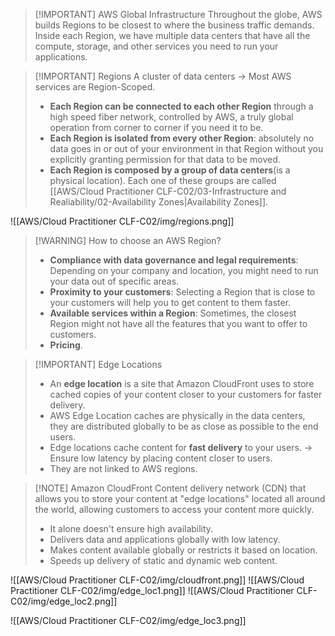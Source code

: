 > [!IMPORTANT] AWS Global Infrastructure
> Throughout the globe, AWS builds Regions to be closest to where the business traffic demands. Inside each Region, we have multiple data centers that have all the compute, storage, and other services you need to run your applications.


> [!IMPORTANT] Regions
> A cluster of data centers -> Most AWS services are Region-Scoped.
> - **Each Region can be connected to each other Region** through a high speed fiber network, controlled by AWS, a truly global operation from corner to corner if you need it to be.
> - **Each Region is isolated from every other Region**: absolutely no data goes in or out of your environment in that Region without you explicitly granting permission for that data to be moved.
> - **Each Region is composed by a group of data centers**(is a physical location). Each one of these groups are called [[AWS/Cloud Practitioner CLF-C02/03-Infrastructure and Realiability/02-Availability Zones|Availability Zones]].

![[AWS/Cloud Practitioner CLF-C02/img/regions.png]]


> [!WARNING] How to choose an AWS Region?
> - **Compliance with data governance and legal requirements**: Depending on your company and location, you might need to run your data out of specific areas. 
> - **Proximity to your customers**: Selecting a Region that is close to your customers will help you to get content to them faster.
> - **Available services within a Region**: Sometimes, the closest Region might not have all the features that you want to offer to customers.
> - **Pricing**.


> [!IMPORTANT] Edge Locations
> - An **edge location** is a site that Amazon CloudFront uses to store cached copies of your content closer to your customers for faster delivery.
> - AWS Edge Location caches are physically in the data centers, they are distributed globally to be as close as possible to the end users. 
> - Edge locations cache content for **fast delivery** to your users. -> Ensure low latency by placing content closer to users.
> - They are not linked to AWS regions.


> [!NOTE] Amazon CloudFront
> Content delivery network (CDN) that allows you to store your content at "edge locations" located all around the world, allowing customers to access your content more quickly.
> - It alone doesn't ensure high availability.
> - Delivers data and applications globally with low latency.
> - Makes content available globally or restricts it based on location.
> - Speeds up delivery of static and dynamic web content.


![[AWS/Cloud Practitioner CLF-C02/img/cloudfront.png]]
![[AWS/Cloud Practitioner CLF-C02/img/edge_loc1.png]]
![[AWS/Cloud Practitioner CLF-C02/img/edge_loc2.png]]

![[AWS/Cloud Practitioner CLF-C02/img/edge_loc3.png]]